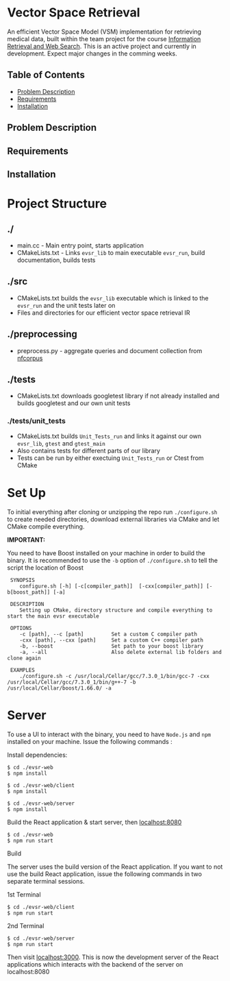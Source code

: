 # Vector Space Retrieval
An efficient Vector Space Model (VSM) implementation for retrieving medical data, built within the team project for the course [Information Retrieval and Web Search](http://dws.informatik.uni-mannheim.de/en/teaching/courses-for-master-candidates/ie663websearchandinformationretrieval/). This is an active project and currently in development. Expect major changes in the comming weeks.

## Table of Contents
 * [Problem Description](#problem-description)
 * [Requirements](#requirements)
 * [Installation](#installation)
 
## Problem Description

## Requirements

## Installation

# Project Structure

## ./

* main.cc - Main entry point, starts application
* CMakeLists.txt - Links `evsr_lib` to main executable `evsr_run`, build documentation, builds tests

## ./src

* CMakeLists.txt builds the `evsr_lib` executable which is linked to the `evsr_run` and the unit tests later on
* Files and directories for our efficient vector space retrieval IR

## ./preprocessing

* preprocess.py - aggregate queries and document collection from [nfcorpus](http://www.cl.uni-heidelberg.de/statnlpgroup/nfcorpus/)

## ./tests

* CMakeLists.txt downloads googletest library if not already installed and builds googletest and our own unit tests

### ./tests/unit_tests

* CMakeLists.txt builds `Unit_Tests_run` and links it against our own `evsr_lib`, `gtest` and `gtest_main`
* Also contains tests for different parts of our library
* Tests can be run by either exectuing `Unit_Tests_run` or Ctest from CMake

# Set Up

To initial everything after cloning or unzipping the repo run `./configure.sh` to create needed directories, download external libraries via CMake and let CMake compile everything.

**IMPORTANT:**

You need to have Boost installed on your machine in order to build the binary. It is recommended to use the `-b` option of `./configure.sh` to tell the script the location of Boost

```
 SYNOPSIS
    configure.sh [-h] [-c[compiler_path]]  [-cxx[compiler_path]] [-b[boost_path]] [-a]

 DESCRIPTION
    Setting up CMake, directory structure and compile everything to start the main evsr executable

 OPTIONS
    -c [path], --c [path]         Set a custom C compiler path
    -cxx [path], --cxx [path]     Set a custom C++ compiler path
    -b, --boost                   Set path to your boost library
    -a, --all                     Also delete external lib folders and clone again

 EXAMPLES
    ./configure.sh -c /usr/local/Cellar/gcc/7.3.0_1/bin/gcc-7 -cxx /usr/local/Cellar/gcc/7.3.0_1/bin/g++-7 -b /usr/local/Cellar/boost/1.66.0/ -a
```

# Server

To use a UI to interact with the binary, you need to have `Node.js` and `npm` installed on your machine.
Issue the following commands :

Install dependencies:

```
$ cd ./evsr-web
$ npm install
```

```
$ cd ./evsr-web/client
$ npm install
```

```
$ cd ./evsr-web/server
$ npm install
```

Build the React application & start server, then [localhost:8080](localhost:8080)

```
$ cd ./evsr-web
$ npm run start
```

Build

The server uses the build version of the React application. If you want to not use the build React application, issue the following commands in two separate terminal sessions.

1st Terminal

```
$ cd ./evsr-web/client
$ npm run start
```

2nd Terminal

```
$ cd ./evsr-web/server
$ npm run start
```

Then visit [localhost:3000](localhost:3000). This is now the development server of the React applications which interacts with the backend of the server on localhost:8080
